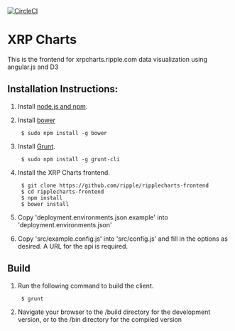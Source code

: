 [![CircleCI](https://circleci.com/gh/ripple/ripplecharts-frontend.svg?style=svg)](https://circleci.com/gh/ripple/ripplecharts-frontend)

# XRP Charts

This is the frontend for xrpcharts.ripple.com data visualization using angular.js and D3

## Installation Instructions:

1. Install [node.js and npm](http://nodejs.org/).
2. Install [bower](http://bower.io/)

        $ sudo npm install -g bower

2. Install [Grunt](http://gruntjs.com/).

        $ sudo npm install -g grunt-cli

3. Install the XRP Charts frontend.

        $ git clone https://github.com/ripple/ripplecharts-frontend
        $ cd ripplecharts-frontend
        $ npm install
        $ bower install

4. Copy 'deployment.environments.json.example' into 'deployment.environments.json'
5. Copy 'src/example.config.js' into 'src/config.js' and fill in the options as desired. A URL for the api is required.

## Build

1. Run the following command to build the client.

        $ grunt

2. Navigate your browser to the /build directory for the development version, or to the /bin directory for the compiled version
